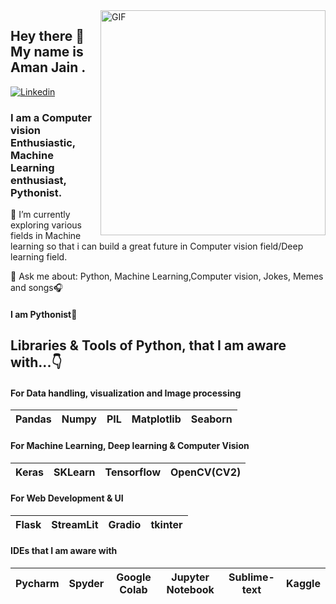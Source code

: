 <img align="right" alt="GIF" src="https://github.com/Spidy20/spidy20/blob/main/demo.gif" width="360"/>


## Hey there 👋 My name is Aman Jain .

[![Linkedin](https://img.shields.io/badge/LinkedIn-0077B5?style=for-the-badge&logo=linkedin&logoColor=white)](https://www.linkedin.com/in/amanjain101/)&nbsp; 


### I am a Computer vision Enthusiastic, Machine Learning enthusiast, Pythonist.
 

🌱 I’m currently exploring various fields in Machine learning so that i can build a great future in Computer vision field/Deep learning field.

💬 Ask me about: Python, Machine Learning,Computer vision, Jokes, Memes and songs🎧





####  I am Pythonist🐍

## Libraries & Tools of Python, that I am aware with...👇

#### For Data handling, visualization and Image processing
| Pandas | Numpy | PIL | Matplotlib | Seaborn |
| :---: | :---: | :---: | :---: | :---: |

#### For Machine Learning, Deep learning & Computer Vision
| Keras | SKLearn | Tensorflow | OpenCV(CV2) |
| :---: | :---: | :---: | :---: | 

#### For Web Development & UI
| Flask | StreamLit | Gradio | tkinter 
| :---: | :---: | :---: | :---: | 

#### IDEs that I am aware with 
| Pycharm | Spyder | Google Colab | Jupyter Notebook | Sublime-text | Kaggle
| :---: | :---: | :---: | :---: | :---: | :---: |





